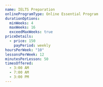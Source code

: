 ```yaml
---
name: IELTS Preparation
onlineProgramType: Online Essential Program
durationOptions:
  minWeeks: 4
  maxWeeks: 16
  exceedMaxWeeks: true
priceDetails:
  - price: 150
    payPeriod: weekly
hoursPerWeek: "10"
lessonsPerWeek: 12
minutesPerLesson: 50
timesOffered:
  - 3:00 AM
  - 7:00 AM
  - 3:00 PM
---
```

